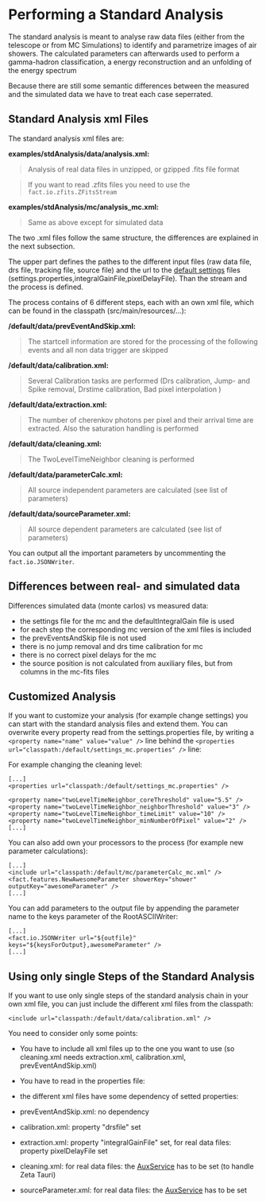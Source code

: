 # Performing a Standard Analysis

The standard analysis is meant to analyse raw data files (either from the telescope or from MC Simulations) to identify 
and parametrize images of air showers. The calculated parameters can afterwards used to perform a gamma-hadron 
classification, a energy reconstruction and an unfolding of the energy spectrum

Because there are still some semantic differences between the measured and the simulated
data we have to treat each case seperrated. 

## Standard Analysis xml Files

The standard analysis xml files are:

__examples/stdAnalysis/data/analysis.xml:__

> Analysis of real data files in unzipped, or gzipped .fits file format

> If you want to read .zfits files you need to use the `fact.io.zfits.ZFitsStream` 





__examples/stdAnalysis/mc/analysis_mc.xml:__ 

> Same as above except for simulated data 


The two .xml files follow the same structure, the differences are explained in the next subsection.

The upper part defines the pathes to the different input files (raw data file, drs file, tracking file, source file) and
the url to the [default settings](./standardSettings.html) files (settings.properties,integralGainFile,pixelDelayFile).
Than the stream and the process is defined.

The process contains of 6 different steps, each with an own xml file, which can be found in the classpath (src/main/resources/...):

__/default/data/prevEventAndSkip.xml:__
 > The startcell information are stored for the processing of the following events and all non data trigger are skipped
 
__/default/data/calibration.xml:__
 > Several Calibration tasks are performed (Drs calibration, Jump- and Spike removal, Drstime calibration, Bad pixel interpolation )
 
 
__/default/data/extraction.xml:__
 > The number of cherenkov photons per pixel and their arrival time are extracted. Also the saturation handling is performed
 
__/default/data/cleaning.xml:__
 > The TwoLevelTimeNeighbor cleaning is performed
 
__/default/data/parameterCalc.xml:__
 > All source independent parameters are calculated (see list of parameters)
 
__/default/data/sourceParameter.xml:__
 > All source dependent parameters are calculated (see list of parameters)
 

You can output all the important parameters by uncommenting the `fact.io.JSONWriter`.

## Differences between real- and simulated data 

Differences  simulated data (monte carlos) vs measured data:

- the settings file for the mc and the defaultIntegralGain file is used
- for each step the corresponding mc version of the xml files is included
- the prevEventsAndSkip file is not used
- there is no jump removal and drs time calibration for mc
- there is no correct pixel delays for the mc
- the source position is not calculated from auxiliary files, but from columns in the mc-fits files

## Customized Analysis

If you want to customize your analysis (for example change settings) you can start with the standard analysis files and 
extend them. You can overwrite every property read from the settings.properties file, by writing a 
`<property name="name" value="value" />`  line behind the `<properties url="classpath:/default/settings_mc.properties" />`
line:

For example changing the cleaning level:

    [...]
    <properties url="classpath:/default/settings_mc.properties" />

    <property name="twoLevelTimeNeighbor_coreThreshold" value="5.5" />
    <property name="twoLevelTimeNeighbor_neighborThreshold" value="3" />
    <property name="twoLevelTimeNeighbor_timeLimit" value="10" />
    <property name="twoLevelTimeNeighbor_minNumberOfPixel" value="2" />
    [...]

You can also add own your processors to the process  (for example new parameter calculations):

    [...]
    <include url="classpath:/default/mc/parameterCalc_mc.xml" /> 
    <fact.features.NewAwesomeParameter showerKey="shower" outputKey="awesomeParameter" />
    [...]

You can add parameters to the output file by appending the parameter name to the keys parameter of the RootASCIIWriter:
    
    [...]
    <fact.io.JSONWriter url="${outfile}" keys="${keysForOutput},awesomeParameter" />
    [...]


## Using only single Steps of the Standard Analysis

If you want to use only single steps of the standard analysis chain in your own xml file, you can just include the 
different xml files from the classpath:

    <include url="classpath:/default/data/calibration.xml" />

You need to consider only some points:

- You have to include all xml files up to the one you want to use (so cleaning.xml needs extraction.xml, calibration.xml, prevEventAndSkip.xml)
- You have to read in the properties file:

    <properties url="classpath:/default/settings.properties" />

- the different xml files have some dependency of setted properties:
 - prevEventAndSkip.xml: no dependency
 - calibration.xml: property "drsfile" set
 - extraction.xml: property "integralGainFile" set, for real data files: property pixelDelayFile set
 - cleaning.xml: for real data files: the [AuxService](../aux.html) has to be set (to handle Zeta Tauri)
 - sourceParameter.xml: for real data files: the [AuxService](../aux.html) has to be set
 
 
